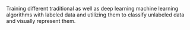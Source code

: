 Training different traditional as well as deep learning machine learning algorithms with labeled data and utilizing them to classify unlabeled data and visually represent them.